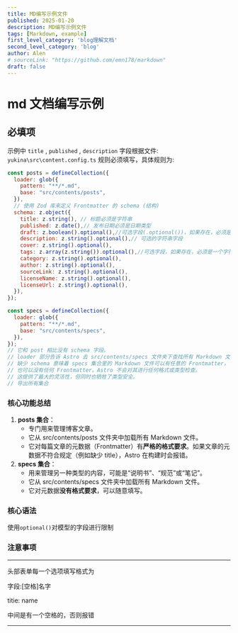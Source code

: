 ```yaml
---
title: MD编写示例文件 
published: 2025-01-20
description: MD编写示例文件
tags: [Markdown, example]
first_level_category: 'blog理解文档'
second_level_category: 'blog' 
author: Alen
# sourceLink: "https://github.com/emn178/markdown"
draft: false
---
```

# md 文档编写示例
## 必填项
示例中 `title` , `published` , `description` 字段根据文件: `yukina\src\content.config.ts` 规则必须填写，具体规则为:

```js
const posts = defineCollection({
  loader: glob({
    pattern: "**/*.md",
    base: "src/contents/posts",
  }),
  // 使用 Zod 库来定义 Frontmatter 的 schema (结构)
  schema: z.object({
    title: z.string(), // 标题必须是字符串
    published: z.date(),// 发布日期必须是日期类型
    draft: z.boolean().optional(),//可选字段(.optional())，如果存在，必须是布尔值 (true 或 false)
    description: z.string().optional(),// 可选的字符串字段
    cover: z.string().optional(),
    tags: z.array(z.string()).optional(),//可选字段，如果存在，必须是一个字符串数组（如 tags: ["技术", "生活"]）。
    category: z.string().optional(),
    author: z.string().optional(),
    sourceLink: z.string().optional(),
    licenseName: z.string().optional(),
    licenseUrl: z.string().optional(),
  }),
});

```

```js
const specs = defineCollection({
  loader: glob({
    pattern: "**/*.md",
    base: "src/contents/specs",
  }),
});
// 它和 post 相比没有 schema 字段。
// loader 部分告诉 Astro 去 src/contents/specs 文件夹下查找所有 Markdown 文件。
// 缺少 schema 意味着 specs 集合里的 Markdown 文件可以有任意的 Frontmatter，
// 也可以没有任何 Frontmatter。Astro 不会对其进行任何格式或类型检查。
// 这提供了最大的灵活性，但同时也牺牲了类型安全。
// 导出所有集合
```

### 核心功能总结

1. **posts 集合**：
   - 专门用来管理博客文章。
   - 它从 src/contents/posts 文件夹中加载所有 Markdown 文件。
   - 它对每篇文章的元数据（Frontmatter）有**严格的格式要求**。如果文章的元数据不符合规定（例如缺少 title），Astro 在构建时会报错。
2. **specs 集合**：
   - 用来管理另一种类型的内容，可能是“说明书”、“规范”或“笔记”。
   - 它从 src/contents/specs 文件夹中加载所有 Markdown 文件。
   - 它对元数据**没有格式要求**，可以随意填写。

### 核心语法

使用`optional()`对模型的字段进行限制

### 注意事项

---

头部表单每一个选项填写格式为

字段:[空格]名字

titie: name

中间是有一个空格的，否则报错

---



